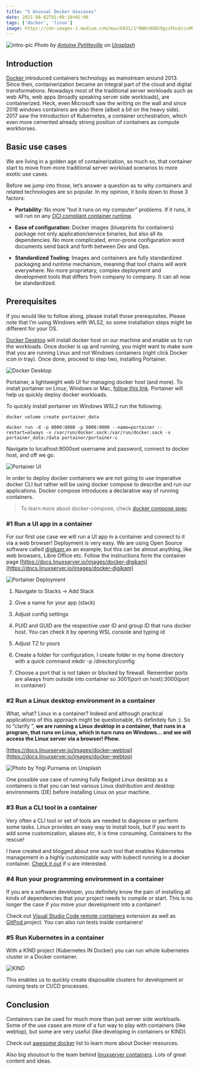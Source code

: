 ```yaml
---
title: "5 Unusual Docker Usecases"
date: 2021-08-02T01:09:18+02:00
tags: ['docker', 'linux']
image: https://cdn-images-1.medium.com/max/6032/1*8NKs9ODk9gzzFbvEcivMGQ.jpeg
---
```


![intro-pic](https://cdn-images-1.medium.com/max/6032/1*8NKs9ODk9gzzFbvEcivMGQ.jpeg)
*Photo by [Antoine Petitteville](https://unsplash.com/@ant0ine?utm_source=unsplash&utm_medium=referral&utm_content=creditCopyText) on [Unsplash](https://unsplash.com/?utm_source=unsplash&utm_medium=referral&utm_content=creditCopyText)*

## Introduction

[Docker ](https://www.docker.com/)introduced containers technology as mainstream around 2013. Since then, containerization became an integral part of the cloud and digital transformations. Nowadays most of the traditional server workloads such as web APIs, web apps (broadly speaking server side workloads), are containerized. Heck, even Microsoft saw the writing on the wall and since 2016 windows containers are also there (albeit a bit on the heavy side). 2017 saw the introduction of Kubernetes, a container orchestration, which even more cemented already strong position of containers as compute workhorses.

<!--truncate-->

## Basic use cases

We are living in a golden age of containerization, so much so, that container start to move from more traditional server workload scenarios to more exotic use cases.

Before we jump into those, let’s answer a question as to why containers and related technologies are so popular. In my opinion, it boils down to those 3 factors:

* **Portability**: No more “but it runs on my computer” problems. If it runs, it will run on any [OCI compliant container runtime](https://opencontainers.org/).

* **Ease of configuration**: Docker images (blueprints for containers) package not only application/service binaries, but also all its dependencies. No more complicated, error-prone configuration word documents send back and forth between Dev and Ops.

* **Standardized Tooling**: Images and containers are fully standardized packaging and runtime mechanism, meaning that tool chains will work everywhere. No more proprietary, complex deployment and development tools that differs from company to company. It can all now be standardized.

## Prerequisites

If you would like to follow along, please install those prerequisites. Please note that I’m using Windows with WLS2, so some installation steps might be different for your OS.

[Docker Desktop](https://hub.docker.com/editions/community/docker-ce-desktop-windows/) will install docker host on our machine and enable us to run the workloads. Once docker is up and running, you might want to make sure that you are running Linux and not Windows containers (right click Docker icon in tray). Once done, proceed to step two, installing Portainer.

![Docker Desktop](https://cdn-images-1.medium.com/max/3788/1*LZlsfD4Mg7fh9wwjG5FRSA.png)

Portainer, a lightweight web UI for managing docker host (and more). To install portainer on Linux, Windows or Mac, [follow this link](https://documentation.portainer.io/v2.0/deploy/ceinstalldocker/). Portainer will help us quickly deploy docker workloads.

To quickly install portainer on Windows WSL2 run the following:

    docker volume create portainer_data

    docker run -d -p 8000:8000 -p 9000:9000 --name=portainer --restart=always -v /var/run/docker.sock:/var/run/docker.sock -v portainer_data:/data portainer/portainer-c

Navigate to localhost:9000set username and password, connect to docker host, and off we go.

![Portainer UI](https://cdn-images-1.medium.com/max/7626/1*KkkHtNj1ozwFc4tr1lS7mg.png)

In order to deploy docker containers we are not going to use imperative docker CLI but rather will be using docker compose to describe and run our applications. Docker compose introduces a declarative way of running containers.
>  To learn more about docker-compose, check [docker compose spec](https://compose-spec.io/)

### #1 Run a UI app in a container

For our first use case we will run a UI app in a container and connect to it via a web browser! Deployment is very easy. We are using Open Source software called [digikam ](https://www.digikam.org/)as an example, but this can be almost anything, like web browsers, Libre Office etc. Follow the instructions form the container page [https://docs.linuxserver.io/images/docker-digikam](https://docs.linuxserver.io/images/docker-digikam)

![Portainer Deployment](https://cdn-images-1.medium.com/max/3038/1*FAT-0ZhSx6QC0ge4TnPFeg.png)

 1. Navigate to Stacks -> Add Stack

 2. Give a name for your app (stack)

 3. Adjust config settings

 4. PUID and GUID are the respective user ID and group ID that runs docker host. You can check it by opening WSL console and typing id

 5. Adjust TZ to yours

 6. Create a folder for configuration, I create folder in my home directory with a quick command mkdir -p /directory/config

 7. Choose a port that is not taken or blocked by firewall. Remember ports are always from outside into container so 3001(port on host):3000(port in container)

### #2 Run a Linux desktop environment in a container

What, what? Linux in a container? Indeed and although practical applications of this approach might be questionable, it’s definitely fun :). So to “clarify ”, **we are running a Linux desktop in a container, that runs in a program, that runs on Linux, which in turn runs on Windows… and we will access the Linux server via a browser! Phew.**

[https://docs.linuxserver.io/images/docker-webtop](https://docs.linuxserver.io/images/docker-webtop)

![Photo by [Yogi Purnama](https://unsplash.com/@yogipurnama?utm_source=unsplash&utm_medium=referral&utm_content=creditCopyText) on [Unsplash](https://unsplash.com/s/photos/superman?utm_source=unsplash&utm_medium=referral&utm_content=creditCopyText)](https://cdn-images-1.medium.com/max/9216/1*K9On-N9UwhoN8vYeUDJzQQ.jpeg)

One possible use case of running fully fledged Linux desktop as a containers is that you can test various Linux distribution and desktop environments (DE) before installing Linux on your machine.

### #3 Run a CLI tool in a container

Very often a CLI tool or set of tools are needed to diagnose or perform some tasks. Linux provides an easy way to install tools, but if you want to add some customization, aliases etc, it is time consuming. Containers to the rescue!

I have created and blogged about one such tool that enables Kubernetes management in a highly customizable way with kubectl running in a docker container. [Check it out](https://itnext.io/portable-kubernetes-management-with-kubectl-in-docker-cb861a2c3c02) if u are interested.

### #4 Run your programming environment in a container

If you are a software developer, you definitely know the pain of installing all kinds of dependencies that your project needs to compile or start. This is no longer the case if you move your development into a container!

Check out [Visual Studio Code remote containers](https://code.visualstudio.com/docs/remote/containers) extension as well as [GitPod ](https://www.gitpod.io/)project. You can also run tests inside containers!

### #5 Run Kubernetes in a container

With a KIND project (Kubernetes IN Docker) you can run whole kubernetes cluster in a Docker container.

![KIND](https://cdn-images-1.medium.com/max/2000/1*Y8KbXGe_-hhFeJx2jGN02Q.png)

This enables us to quickly create disposable clusters for development or running tests or CI/CD processes.

## Conclusion

Containers can be used for much more than just server side workloads. Some of the use cases are more of a fun way to play with containers (like webtop), but some are very useful (like developing in containers or KIND).

Check out [awesome docker](https://github.com/veggiemonk/awesome-docker) list to learn more about Docker resources.

Also big shoutout to the team behind [linuxserver containers](https://www.linuxserver.io/). Lots of great content and ideas.
